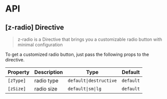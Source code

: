 # API

## [z-radio] <span class="api-type-label directive">Directive</span>

> z-radio is a Directive that brings you a customizable radio button with minimal configuration

To get a customized radio button, just pass the following props to the directive.

| Property  | Description | Type                   | Default   |
| --------- | ----------- | ---------------------- | --------- |
| `[zType]` | radio type  | `default\|destructive` | `default` |
| `[zSize]` | radio size  | `default\|sm\|lg`      | `default` |
